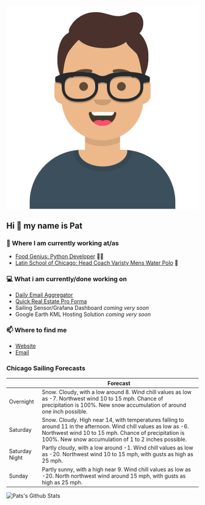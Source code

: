 [![Social banner for p-j-falconer](https://raw.githubusercontent.com/P-J-FALCONER/P-J-FALCONER/master/assets/avataaars.svg)](https://patfalconer.com/)
## Hi :wave: my name is Pat

### 💼 Where I am currently working at/as
- [Food Genius: Python Developer](https://getfoodgenius.com/) 🍔🐍
- [Latin School of Chicago: Head Coach Varisty Mens Water Polo](https://www.latinschool.org/) 🤽


### 💻 What i am currently/done working on
 - [Daily Email Aggregator](https://github.com/P-J-FALCONER/dott_daily_mail)
 - [Quick Real Estate Pro Forma](https://github.com/P-J-FALCONER/henry)
 - Sailing Sensor/Grafana Dashboard *coming very soon*
 - Google Earth KML Hosting Solution *coming very soon*

### 📫 Where to find me
 - [Website](https://patfalconer.com/)
 - [Email](mailto:patrick.j.falconer@gmail.com)


### Chicago Sailing Forecasts
|   | Forecast  |
|---|---|
| Overnight | Snow. Cloudy, with a low around 8. Wind chill values as low as -7. Northwest wind 10 to 15 mph. Chance of precipitation is 100%. New snow accumulation of around one inch possible. |
| Saturday | Snow. Cloudy. High near 14, with temperatures falling to around 11 in the afternoon. Wind chill values as low as -6. Northwest wind 10 to 15 mph. Chance of precipitation is 100%. New snow accumulation of 1 to 2 inches possible. |
| Saturday Night | Partly cloudy, with a low around -1. Wind chill values as low as -20. Northwest wind 10 to 15 mph, with gusts as high as 25 mph. |
| Sunday | Partly sunny, with a high near 9. Wind chill values as low as -20. North northwest wind around 15 mph, with gusts as high as 25 mph. |

![Pats's Github Stats](https://github-readme-stats.vercel.app/api?username=p-j-falconer&show_icons=true&theme=radical)
